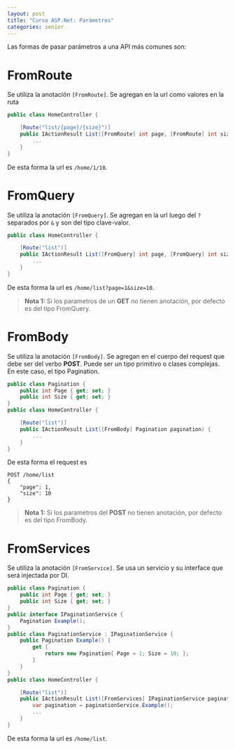 ```yaml
---
layout: post
title: "Curso ASP.Net: Parámetros"
categories: senior
---
```


Las formas de pasar parámetros a una API más comunes son<!--more-->:

# FromRoute

Se utiliza la anotación `[FromRoute]`. Se agregan en la url como valores en la ruta

```csharp
public class HomeController {

    [Route("list/{page}/{size}")]
    public IActionResult List([FromRoute] int page, [FromRoute] int size) {
        ...
    }
}
```

De esta forma la url es `/home/1/10`.

# FromQuery

Se utiliza la anotación `[FromQuery]`. Se agregan en la url luego del `?` separados por `&` y son del tipo clave-valor.

```csharp
public class HomeController {

    [Route("list")]
    public IActionResult List([FromQuery] int page, [FromQuery] int size) {
        ...
    }
}
```

De esta forma la url es `/home/list?page=1&size=10`.

> **Nota 1:** Si los parametros de un **GET** no tienen anotación, por defecto es del tipo FromQuery.

# FromBody

Se utiliza la anotación `[FromBody]`. Se agregan en el cuerpo del request que debe ser del verbo **POST**. Puede ser un tipo primitivo o clases complejas. En este caso, el tipo Pagination.

```csharp
public class Pagination {
    public int Page { get; set; }
    public int Size { get; set; }
}
public class HomeController {

    [Route("list")]
    public IActionResult List([FromBody] Pagination pagination) {
        ...
    }
}
```

De esta forma el request es

```http
POST /home/list
{
    "page": 1,
    "size": 10
}
```

> **Nota 1:** Si los parametros del **POST** no tienen anotación, por defecto es del tipo FromBody.

# FromServices

Se utiliza la anotación `[FromService]`. Se usa un servicio y su interface que será injectada por DI.

```csharp
public class Pagination {
    public int Page { get; set; }
    public int Size { get; set; }
}
public interface IPaginationService {
    Pagination Example();
}
public class PaginationService : IPaginationService {
    public Pagination Example() {
        get {
            return new Pagination{ Page = 1; Size = 10; };
        }
    }
}
public class HomeController {

    [Route("list")]
    public IActionResult List([FromServices] IPaginationService paginationService) {
        var pagination = paginationService.Example();
        ...
    }
}
```

De esta forma la url es `/home/list`.
